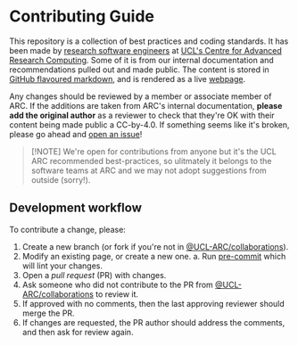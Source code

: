 # Contributing Guide

This repository is a collection of best practices and coding standards. It has been made by [research
software engineers] at [UCL's Centre for Advanced Research Computing][UCL ARC]. Some of it is from our internal
documentation and recommendations pulled out and made public. The content is stored in [GitHub flavoured markdown], and
is rendered as a live [webpage].

Any changes should be reviewed by a member or associate member of ARC. If the additions are taken from ARC's internal
documentation, **please add the original author** as a reviewer to check that they're OK with their content being made
public a CC-by-4.0. If something seems like it's broken, please go ahead and [open an issue]!

> [!NOTE] We're open for contributions from anyone but it's the UCL ARC recommended best-practices, so ulitmately it
> belongs to the software teams at ARC and we may not adopt suggestions from outside (sorry!).

## Development workflow

To contribute a change, please:

1. Create a new branch (or fork if you're not in [@UCL-ARC/collaborations]).
2. Modify an existing page, or create a new one. a. Run [pre-commit] which will lint your changes.
3. Open a _pull request_ (PR) with changes.
4. Ask someone who did not contribute to the PR from [@UCL-ARC/collaborations] to review it.
5. If approved with no comments, then the last approving reviewer should merge the PR.
6. If changes are requested, the PR author should address the comments, and then ask for review again.

<!-- links here -->

<!-- prettier-ignore-start -->

[GitHub flavoured markdown]: https://docs.github.com/en/get-started/writing-on-github/getting-started-with-writing-and-formatting-on-github/basic-writing-and-formatting-syntax
[webpage]: http://github-pages.arc.ucl.ac.uk/coding-standards/
[UCL ARC]: https://ucl.ac.uk/arc
[open an issue]: https://github.com/UCL-ARC/coding-standards/issues/new/choose
[Research software engineers]: https://society-rse.org/about/history
[pre-commit]: https://pre-commit.com
[@UCL-ARC/collaborations]: https://github.com/orgs/UCL-ARC/teams/collaborations

<!-- prettier-ignore-end -->
